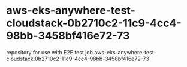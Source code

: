 # aws-eks-anywhere-test-cloudstack-0b2710c2-11c9-4cc4-98bb-3458bf416e72-73
repository for use with E2E test job aws-eks-anywhere-test-cloudstack:0b2710c2-11c9-4cc4-98bb-3458bf416e72-73
